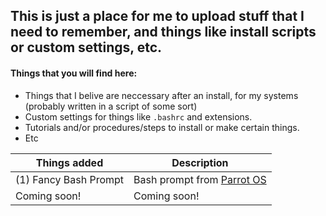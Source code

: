 ## This is just a place for me to upload stuff that I need to remember, and things like install scripts or custom settings, etc.

#### Things that you will find here:
- Things that I belive are neccessary after an install, for my systems (probably written in a script of some sort)
- Custom settings for things like `.bashrc` and extensions.
- Tutorials and/or procedures/steps to install or make certain things.
- Etc




Things added | Description
------------ | -------------
(1) Fancy Bash Prompt| Bash prompt from [Parrot OS](https://parrotlinux.org/)
Coming soon! | Coming soon!


